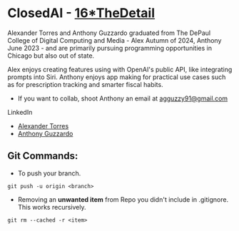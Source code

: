 
# ClosedAI - [16*TheDetail](https://www.youtube.com/watch?v=hFcLyDb6niA)
Alexander Torres and Anthony Guzzardo graduated from The DePaul College of Digital Computing and Media - Alex Autumn of 2024, Anthony June 2023 - and are primarily pursuing programming opportunities in Chicago but also out of state.

Alex enjoys creating features using with OpenAI's public API, like integrating prompts into Siri.
Anthony enjoys app making for practical use cases such as for prescription tracking and smarter fiscal habits. 

- If you want to collab, shoot Anthony an email at agguzzy91@gmail.com

LinkedIn
- [Alexander Torres](https://www.linkedin.com/in/alexander-t-6bba16273/)
- [Anthony Guzzardo](https://www.linkedin.com/in/anthony-guzzardo/)

## Git Commands:

- To push your branch.
```
git push -u origin <branch>
```
- Removing an <b>unwanted item</b> from Repo you didn't include in .gitignore. This works recursively. 
```
git rm --cached -r <item>
```